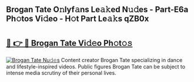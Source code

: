 ## Brogan Tate O𝚗lyf𝚊ns Le𝚊𝚔ed N𝚞𝚍es - Part-E6a Ph𝚘tos Vi𝚍eo - H𝚘t Part Le𝚊𝚔s qZB0x

# <h2><a href="http://hffu90.feru.top/?c=Brogan+Tate">🔗 👉 🔴 Brogan Tate Vi𝚍𝚎o Ph𝚘t𝚘𝚜</a></h2>

[![Brogan Tate Nu𝚍𝚎s](https://i.imgur.com/0TWrTi3.gif)](http://hffu90.feru.top/?c=Brogan+Tate)
Content creator Brogan Tate specializing in dance and lifestyle-inspired videos. Public figures Brogan Tate can be subject to intense media scrutiny of their personal lives. 
